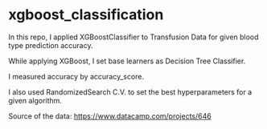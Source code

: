 # xgboost_classification
In this repo, I applied XGBoostClassifier to Transfusion Data for given blood type prediction accuracy.

While applying XGBoost, I set base learners as Decision Tree Classifier.

I measured accuracy by accuracy_score.

I also used RandomizedSearch C.V. to set the best hyperparameters for a given algorithm.

Source of the data: https://www.datacamp.com/projects/646
